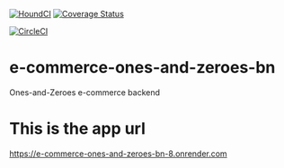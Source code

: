  [![HoundCI](https://img.shields.io/badge/reviewed%20by-Hound-%23a873d1.svg)](https://houndci.com)
  [![Coverage Status](https://coveralls.io/repos/github/atlp-rwanda/e-commerce-ones-and-zeroes-bn/badge.svg?branch=develop)](https://coveralls.io/github/atlp-rwanda/e-commerce-ones-and-zeroes-bn?branch=develop)

  [![CircleCI](https://circleci.com/gh/atlp-rwanda/e-commerce-ones-and-zeroes-bn/tree/develop.svg?style=svg)](https://app.circleci.com/pipelines/github/atlp-rwanda/e-commerce-ones-and-zeroes-bn/?branch=develop)


 # e-commerce-ones-and-zeroes-bn
Ones-and-Zeroes e-commerce backend
 # This is the app url
 https://e-commerce-ones-and-zeroes-bn-8.onrender.com



